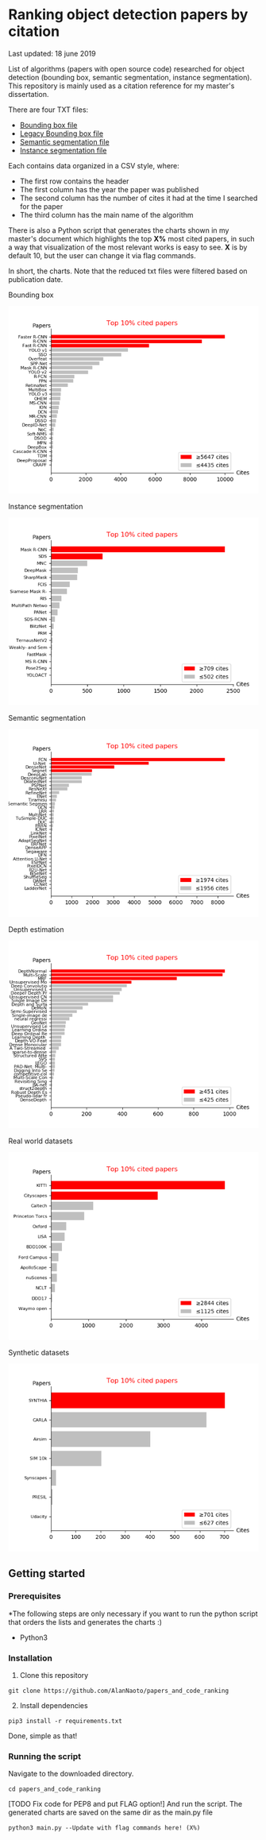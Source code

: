 # Ranking object detection papers by citation
Last updated: 18 june 2019

List of algorithms (papers with open source code) researched for object detection (bounding box, semantic segmentation, instance segmentation). This repository is mainly used as a citation reference for my master's dissertation. 

There are four TXT files:
* [Bounding box file](articles_object_detect_reduced.txt)
* [Legacy Bounding box file](articles_object_detect.txt)
* [Semantic segmentation file](articles_semantic_segmentation.txt)
* [Instance segmentation file](articles_instance_segmentation.txt)

Each contains data organized in a CSV style, where:
* The first row contains the header
* The first column has the year the paper was published
* The second column has the number of cites it had at the time I searched for the paper
* The third column has the main name of the algorithm

There is also a Python script that generates the charts shown in my master's document which highlights the top **X%** most cited papers, in such a way that visualization of the most relevant works is easy to see. **X** is by default 10, but the user can change it via flag commands.

In short, the charts. Note that the reduced txt files were filtered based on publication date.

Bounding box

![BB](Bounding_box.png)

Instance segmentation

![IN](Instance.png)

Semantic segmentation

![SE](Semantic.png)

Depth estimation

![DE](Depth_estimation.png)

Real world datasets

![DR](Datasets_real.png)

Synthetic datasets

![SD](Datasets_simulation.png)

## Getting started
### Prerequisites
*The following steps are only necessary if you want to run the python script that orders the lists and generates the charts :)
* Python3
### Installation

1. Clone this repository
```
git clone https://github.com/AlanNaoto/papers_and_code_ranking
```
2. Install dependencies
```
pip3 install -r requirements.txt
```
Done, simple as that!
### Running the script
Navigate to the downloaded directory.
```
cd papers_and_code_ranking
```
[TODO Fix code for PEP8 and put FLAG option!] And run the script. The generated charts are saved on the same dir as the main.py file
```
python3 main.py --Update with flag commands here! (X%)
```
